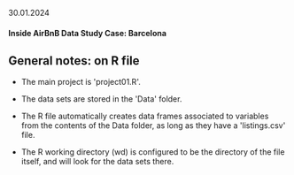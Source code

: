 30.01.2024

#### Inside AirBnB Data Study Case: Barcelona
## General notes: on R file
- The main project is 'project01.R'.

- The data sets are stored in the 'Data' folder.

- The R file automatically creates data frames associated to variables from the contents of the Data folder, as long as they have a 'listings.csv' file.

- The R working directory (wd) is configured to be the directory of the file itself, and will look for the data sets there.
